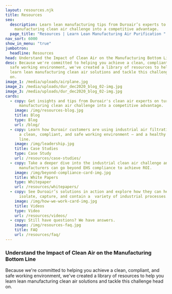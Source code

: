 ```yaml
---
layout: resources.njk
title: Resources
seo:
  description: Learn lean manufacturing tips from Duroair’s experts to turn the
    manufacturing clean air challenge into a competitive advantage.
  page_title: "Resources | Learn Lean Manufacturing Air Purification "
nav_sort: 6000
show_in_menu: "true"
jumbotron:
  headline: Resources
head: Understand the Impact of Clean Air on the Manufacturing Bottom Line
desc: Because we're committed to helping you achieve a clean, compliant, and
  safe working environment, we've created a library of resources to help you
  learn lean manufacturing clean air solutions and tackle this challenge head
  on.
image_1: /media/uploads/airplane.jpg
image_2: /media/uploads/dur_dec2020_blog_02-img.jpg
image_3: /media/uploads/dur_dec2020_blog_02-img.jpg
cards:
  - copy: Get insights and tips from Duroair's clean air experts on turning the
      manufacturing clean air challenge into a competitive advantage.
    image: /img/resources-blog.jpg
    title: Blog
    type: Blog
    url: /blog/
  - copy: Learn how Duroair customers are using industrial air filtration to provide
      a clean, compliant, and safe working environment – and a healthy bottom
      line.
    image: /img/leadership.jpg
    title: Case Studies
    type: Case Study
    url: /resources/case-studies/
  - copy: Take a deeper dive into the industrial clean air challenge and how
      manufacturers can go beyond EHS compliance to achieve ROI.
    image: /img/beyond-compliance-card-img.jpg
    title: White Papers
    type: Whitepaper
    url: /resources/whitepapers/
  - copy: See Duroair’s solutions in action and explore how they can help you
      isolate, capture, and contain a  variety of industrial processes.
    image: /img/how-we-work-card-img.jpg
    title: Videos
    type: Video
    url: /resources/videos/
  - copy: Still have questions? We have answers.
    image: /img/resources-faq.jpg
    title: FAQ
    url: /resources/faq/
---
```

### Understand the Impact of Clean Air on the Manufacturing Bottom Line

Because we're committed to helping you achieve a clean, compliant, and safe working environment, we've created a library of resources to help you learn lean manufacturing clean air solutions and tackle this challenge head on.